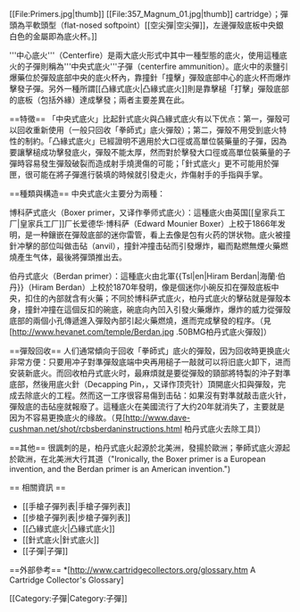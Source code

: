 
[[File:Primers.jpg|thumb]]
[[File:357_Magnum_01.jpg|thumb]] cartridge）；彈頭為平軟頭型（flat-nosed softpoint）[[空尖彈|空尖彈]]，左邊彈殼底板中央銀白色的金屬即為底火杯。]]

'''中心底火'''（Centerfire）是兩大底火形式中其中一種型態的底火，使用這種底火的子彈則稱為'''中央式底火'''子彈（centerfire ammunition）。底火中的汞鹽引爆藥位於彈殼底部中央的底火杯內，靠撞針「撞擊」彈殼底部中心的底火杯而爆炸擊發子彈。另外一種所謂[[凸緣式底火|凸緣式底火]]則是靠擊槌「打擊」彈殼底部的底板（包括外緣）達成擊發；兩者主要差異在此。

==特徵==
「中央式底火」比起針式底火與凸緣式底火有以下优点：第一，彈殼可以回收重新使用（一般只回收「拳師式」底火彈殼）；第二，彈殼不用受到底火特性的制約。「凸緣式底火」已經證明不適用於大口徑或高單位裝藥量的子彈，因為要讓擊槌成功擊發底火，彈殼不能太厚，然而對於擊發大口徑或高單位裝藥量的子彈時容易發生彈殼破裂而造成射手燒燙傷的可能；「針式底火」更不可能用於彈匣，很可能在將子彈進行裝填的時候就引發走火，炸傷射手的手指與手掌。

==種類與構造==
中央式底火主要分为兩種：

博科萨式底火（Boxer primer，又译作拳师式底火）：這種底火由英国[[皇家兵工厂|皇家兵工厂]]厂长爱德华·博科萨（Edward Mounier Boxer）上校于1866年发明，是一种鑲嵌在彈殼底部的迷你雷管，看上去像是包有火药的饼状物。底火被撞針冲擊的部位叫做击砧（anvil），撞針冲撞击砧而引發爆炸，繼而點燃無煙火藥燃燒產生气体，最後將彈頭推出去。

伯丹式底火（Berdan primer）：這種底火由北軍{{Tsl|en|Hiram Berdan|海蘭·伯丹}}（Hiram Berdan）上校於1870年發明，像是個迷你小碗反扣在彈殼底板中央，扣住的內部就含有火藥；不同於博科萨式底火，柏丹式底火的擊砧就是彈殼本身，撞針冲撞在這個反扣的碗底，碗底向內凹入引發火藥爆炸，爆炸的威力從彈殼底部的兩個小孔傳遞進入彈殼內部引起火藥燃燒，進而完成擊發的程序。（見[http://www.hevanet.com/temple/Berdan.jpg .50BMG柏丹式底火彈殼]）

==彈殼回收==
人们通常傾向于回收「拳師式」底火的彈殼，因为回收時更换底火非常方便：只要用冲子對準彈殼底端中央再用槌子一敲就可以将旧底火卸下，进而安装新底火。而回收柏丹式底火时，最麻煩就是要從彈殼的頸部將特製的沖子對準底部，然後用底火針（Decapping Pin，，又译作顶壳针）頂開底火扣與彈殼，完成去除底火的工程。然而这一工序很容易傷到击砧：如果沒有對準就敲击底火针，彈殼底的击砧座就報廢了。這種底火在美國流行了大约20年就消失了，主要就是因为不容易更換底火的缘故。（見[http://www.dave-cushman.net/shot/rcbsberdaninstructions.html 柏丹式底火去除工具]）

==其他==
很諷刺的是，柏丹式底火起源於北美洲，發揚於歐洲；拳師式底火源起於歐洲，在北美洲大行其道（"Ironically, the Boxer primer is a European invention, and the Berdan primer is an American invention.")

== 相關資訊 ==
* [[手槍子彈列表|手槍子彈列表]]
* [[步槍子彈列表|步槍子彈列表]]
* [[凸緣式底火|凸緣式底火]]
* [[針式底火|針式底火]]
* [[子彈|子彈]]

==外部參考==
*[http://www.cartridgecollectors.org/glossary.htm A Cartridge Collector's Glossary]

[[Category:子彈|Category:子彈]]